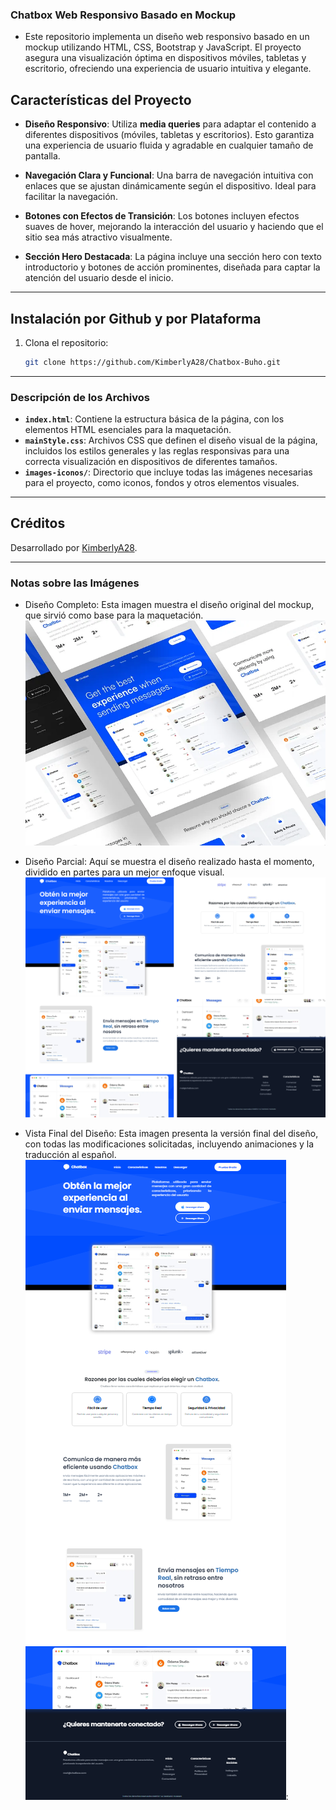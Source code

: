 ### Chatbox Web Responsivo Basado en Mockup

- Este repositorio implementa un diseño web responsivo basado en un mockup utilizando HTML, CSS, Bootstrap y JavaScript. El proyecto asegura una visualización óptima en dispositivos móviles, tabletas y escritorio, ofreciendo una experiencia de usuario intuitiva y elegante.

## **Características del Proyecto**

- **Diseño Responsivo**: Utiliza **media queries** para adaptar el contenido a diferentes dispositivos (móviles, tabletas y escritorios). Esto garantiza una experiencia de usuario fluida y agradable en cualquier tamaño de pantalla.
  
- **Navegación Clara y Funcional**: Una barra de navegación intuitiva con enlaces que se ajustan dinámicamente según el dispositivo. Ideal para facilitar la navegación.

- **Botones con Efectos de Transición**: Los botones incluyen efectos suaves de hover, mejorando la interacción del usuario y haciendo que el sitio sea más atractivo visualmente.

- **Sección Hero Destacada**: La página incluye una sección hero con texto introductorio y botones de acción prominentes, diseñada para captar la atención del usuario desde el inicio.

---

## Instalación por Github y por Plataforma

1. Clona el repositorio:
   ```sh
   git clone https://github.com/KimberlyA28/Chatbox-Buho.git
   ```

---

### **Descripción de los Archivos**

- **`index.html`**: Contiene la estructura básica de la página, con los elementos HTML esenciales para la maquetación.
- **`mainStyle.css`**: Archivos CSS que definen el diseño visual de la página, incluidos los estilos generales y las reglas responsivas para una correcta visualización en dispositivos de diferentes tamaños.
- **`images-iconos/`**: Directorio que incluye todas las imágenes necesarias para el proyecto, como iconos, fondos y otros elementos visuales.

---

## Créditos

Desarrollado por [KimberlyA28](https://github.com/KimberlyA28).

---

### **Notas sobre las Imágenes**

- Diseño Completo: Esta imagen muestra el diseño original del mockup, que sirvió como base para la maquetación.![img-1](img-mockup/img-1.webp)

- Diseño Parcial: Aquí se muestra el diseño realizado hasta el momento, dividido en partes para un mejor enfoque visual.![Img-mokup1](img-mockup/Img-mokup1.png)

- Vista Final del Diseño: Esta imagen presenta la versión final del diseño, con todas las modificaciones solicitadas, incluyendo animaciones y la traducción al español. ![img-mokup2](img-mockup/img-mokup2.png): 